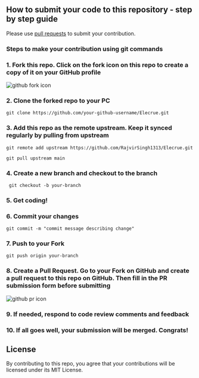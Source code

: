 ## How to submit your code to this repository - step by step guide

Please use [pull requests](https://docs.github.com/en/free-pro-team@latest/github/collaborating-with-issues-and-pull-requests/proposing-changes-to-your-work-with-pull-requests) to submit your contribution.

### Steps to make your contribution using git commands

### 1. Fork this repo. Click on the fork icon on this repo to create a copy of it on your GitHub profile
![github fork icon](https://inspirezone.tech/wp-content/uploads/2021/04/forking-repo-img.png)

### 2. Clone the forked repo to your PC
```
git clone https://github.com/your-github-username/Elecrue.git
```

### 3. Add this repo as the remote upstream. Keep it synced regularly by pulling from upstream
```
git remote add upstream https://github.com/RajvirSingh1313/Elecrue.git
```
```
git pull upstream main
```

### 4. Create a new branch and checkout to the branch
```
 git checkout -b your-branch
```

### 5. Get coding!

### 6. Commit your changes
```
git commit -m "commit message describing change" 
```

### 7. Push to your Fork 
```
git push origin your-branch
```

### 8. Create a Pull Request. Go to your Fork on GitHub and create a pull request to this repo on GitHub. Then fill in the PR submission form before submitting
![github pr icon](https://inspirezone.tech/wp-content/uploads/2021/04/pullrequest-repo-img.png)

### 9. If needed, respond to code review comments and feedback

### 10. If all goes well, your submission will be merged. Congrats! 

## License

By contributing to this repo, you agree that your contributions will be licensed under its MIT License.
